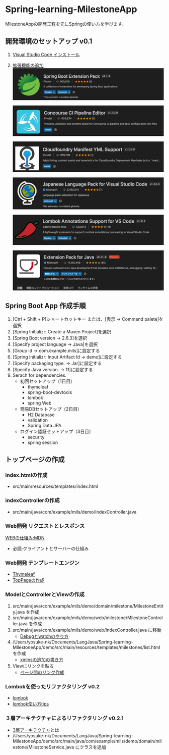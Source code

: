 # Spring-learning-MilestoneApp
MilestoneAppの開発工程を元にSpringの使い方を学びます。

## 開発環境のセットアップ v0.1
1. [Visual Studio Code インストール](https://azure.microsoft.com/ja-jp/products/visual-studio-code/)
2. [拡張機能の追加](https://marketplace.visualstudio.com/items?itemName=Pivotal.vscode-boot-dev-pack)
    ![Spring Extension-pack](/README-assets/spring-extension-pack.png)

    ![concourse](/README-assets/ConcourseCIPipelineEditor.png)

    ![Cloudfoundry](/README-assets/CloudfoundryManifestYMLSupport.png)

    ![日本語化パック](/README-assets/日本語化.png)

    ![lombok拡張機能](/README-assets/lombok-拡張.png)

    ![java Extensions-pack](/README-assets/java-extensions-pack.png)

## Spring Boot App 作成手順
1. [Ctrl + Shift + P]ショートカットキー または、[表示 -> Command palete]を選択
2. [Spring Initializr: Create a Maven Project]を選択
3. [Spring Boot version -> 2.6.3]を選択
4. [Specify project language -> Java]を選択
5. [Group id -> com.example.mils]に設定する
6. [Spring Initializr: Input Artifact Id ->  demo]に設定する
7. [Specify packaging type. -> Jar]に設定する
8. [Specify Java version. -> 11]に設定する
9. Serach for dependencies. 
    * 初回セットアップ（1日目）
        * thymeleaf
        * spring-boot-devtools
        * lombok
        * spring Web
    * 簡易DBセットアップ（2日目）
        * H2 Database
        * validation
        * Spring Data JPA
    * ログイン認証セットアップ（3日目）
        * security
        * spring session

## トップページの作成
### index.htmlの作成

* src/main/resources/templates/index.html

### indexControllerの作成

* src/main/java/com/example/mils/demo/IndexController.java

### Web開発 リクエストとレスポンス
[WEBの仕組み:MDN](https://developer.mozilla.org/ja/docs/Learn/Getting_started_with_the_web/How_the_Web_works)
* 必読:クライアントとサーバーの仕組み

### Web開発 テンプレートエンジン
* [Thymeleaf](https://www.thymeleaf.org/doc/tutorials/3.0/usingthymeleaf_ja.html)
* [TopPageの作成](/DESCRIPTION/TOPPAGEの作成.md)

### ModelとControllerとViewの作成
1. src/main/java/com/example/mils/demo/domain/milestone/MilestoneEntity.java を作成
2. src/main/java/com/example/mils/demo/web/milestone/MilestoneController.java を作成
3. src/main/java/com/example/mils/demo/web/IndexController.java に移動
    * [Debugとwatchのやり方](/DESCRIPTION/Debugとwatchのやり方.md)
4. /Users/yosuke-nk/Documents/LangJava/Spring-learning-MilestoneApp/demo/src/main/resources/templates/milestones/list.html を作成
    * [xmlnsの追加の書き方](https://www.thymeleaf.org/doc/tutorials/3.0/usingthymeleaf_ja.html#%E8%A4%87%E6%95%B0%E8%A8%80%E8%AA%9E%E3%81%A7%E3%82%A6%E3%82%A7%E3%83%AB%E3%82%AB%E3%83%A0)
5. Viewにリンクを貼る
    * [ページ間のリンク作成](/DESCRIPTION/ページ間のリンク作成.md) 

### Lombokを使ったリファクタリング v0.2

* [lombok](https://projectlombok.org/)
* [lombok使い方tips](/DESCRIPTION/Lombok.md)

### ３層アーキテクチャによるリファクタリング v0.2.1

* [3層アーキテクチャ](/DESCRIPTION/3層アーキテクチャ.md)とは
* /Users/yosuke-nk/Documents/LangJava/Spring-learning-MilestoneApp/demo/src/main/java/com/example/mils/demo/domain/milestone/MilestoneService.java にクラスを追加

